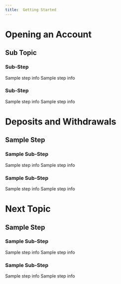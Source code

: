```yaml
---
title:  Getting Started
---
```




# Opening an Account



## Sub Topic



### Sub-Step

Sample step info
Sample step info


### Sub-Step

Sample step info
Sample step info





# Deposits and Withdrawals



## Sample Step



### Sample Sub-Step

Sample step info
Sample step info


### Sample Sub-Step

Sample step info
Sample step info





# Next Topic



## Sample Step



### Sample Sub-Step

Sample step info
Sample step info


### Sample Sub-Step

Sample step info
Sample step info